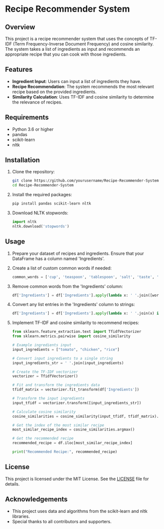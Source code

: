 # Recipe Recommender System

## Overview

This project is a recipe recommender system that uses the concepts of TF-IDF (Term Frequency-Inverse Document Frequency) and cosine similarity. The system takes a list of ingredients as input and recommends an appropriate recipe that you can cook with those ingredients.

## Features

- **Ingredient Input**: Users can input a list of ingredients they have.
- **Recipe Recommendation**: The system recommends the most relevant recipe based on the provided ingredients.
- **Similarity Calculation**: Uses TF-IDF and cosine similarity to determine the relevance of recipes.

## Requirements

- Python 3.6 or higher
- pandas
- scikit-learn
- nltk

## Installation

1. Clone the repository:
    ```bash
    git clone https://github.com/yourusername/Recipe-Recommender-System.git
    cd Recipe-Recommender-System
    ```

2. Install the required packages:
    ```bash
    pip install pandas scikit-learn nltk
    ```

3. Download NLTK stopwords:
    ```python
    import nltk
    nltk.download('stopwords')
    ```

## Usage

1. Prepare your dataset of recipes and ingredients. Ensure that your DataFrame has a column named 'Ingredients'.

2. Create a list of custom common words if needed:
    ```python
    common_words = ['cup', 'teaspoon', 'tablespoon', 'salt', 'taste', 'thinly', 'gram', 'chop', 'fine']
    ```

3. Remove common words from the 'Ingredients' column:
    ```python
    df['Ingredients'] = df['Ingredients'].apply(lambda x: ' '.join([word for word in x.split() if word.lower() not in set(common_words)]))
    ```

4. Convert any list entries in the 'Ingredients' column to strings:
    ```python
    df['Ingredients'] = df['Ingredients'].apply(lambda x: ' '.join(x) if isinstance(x, list) else x)
    ```

5. Implement TF-IDF and cosine similarity to recommend recipes:
    ```python
    from sklearn.feature_extraction.text import TfidfVectorizer
    from sklearn.metrics.pairwise import cosine_similarity

    # Example ingredients input
    input_ingredients = ["tomato", "chicken", "rice"]

    # Convert input ingredients to a single string
    input_ingredients_str = ' '.join(input_ingredients)

    # Create the TF-IDF vectorizer
    vectorizer = TfidfVectorizer()

    # Fit and transform the ingredients data
    tfidf_matrix = vectorizer.fit_transform(df['Ingredients'])

    # Transform the input ingredients
    input_tfidf = vectorizer.transform([input_ingredients_str])

    # Calculate cosine similarity
    cosine_similarities = cosine_similarity(input_tfidf, tfidf_matrix).flatten()

    # Get the index of the most similar recipe
    most_similar_recipe_index = cosine_similarities.argmax()

    # Get the recommended recipe
    recommended_recipe = df.iloc[most_similar_recipe_index]

    print("Recommended Recipe:", recommended_recipe)
    ```

## License

This project is licensed under the MIT License. See the [LICENSE](LICENSE) file for details.

## Acknowledgements

- This project uses data and algorithms from the scikit-learn and nltk libraries.
- Special thanks to all contributors and supporters.

